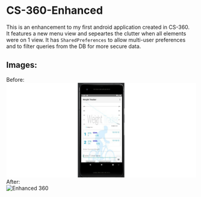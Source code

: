 # CS-360-Enhanced
This is an enhancement to my first android application created in CS-360. <br/>
It features a new menu view and sepeartes the clutter when all elements were on 1 view. It has <code>SharedPreferences</code> to allow multi-user preferences and to filter queries from the DB for more secure data. 

## Images:
Before: </br>
<img src = "https://github.com/CodyPhelps93/CodyPhelps93.github.io/blob/main/assets/images/CS360_Original.png" alt = "Before Enhancement"> </br>
After: </br>
<img src = "https://github.com/CodyPhelps93/CodyPhelps93.github.io/blob/main/assets/images/CS360_Enhanced.png" alt ="Enhanced 360"> 
